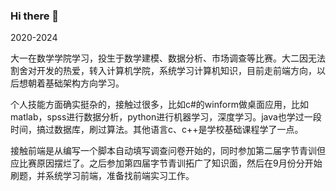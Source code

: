 ### Hi there 👋

2020-2024

大一在数学学院学习，投生于数学建模、数据分析、市场调查等比赛。大二因无法割舍对开发的热爱，转入计算机学院，系统学习计算机知识，目前走前端方向，以后想朝着基础架构方向学习。

个人技能方面确实挺杂的，接触过很多，比如c#的winform做桌面应用，比如matlab，spss进行数据分析，python进行机器学习，深度学习。java也学过一段时间，搞过数据库，刷过算法。其他语言c、c++是学校基础课程学了一点。

接触前端是从编写一个脚本自动填写调查问卷开始的，同时参加第二届字节青训但应比赛原因摆烂了。之后参加第四届字节青训拓广了知识面，然后在9月份分开始刷题，并系统学习前端，准备找前端实习工作。

<!--
**MiJiaCoding/MiJiaCoding** is a ✨ _special_ ✨ repository because its `README.md` (this file) appears on your GitHub profile.

Here are some ideas to get you started:

- 🔭 I’m currently working on ...
- 🌱 I’m currently learning ...
- 👯 I’m looking to collaborate on ...
- 🤔 I’m looking for help with ...
- 💬 Ask me about ...
- 📫 How to reach me: ...
- 😄 Pronouns: ...
- ⚡ Fun fact: ...
-->
